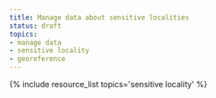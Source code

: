 ```yaml
---
title: Manage data about sensitive localities
status: draft
topics:
- manage data
- sensitive locality
- georeference
---
```

{% include resource_list topics='sensitive locality' %}